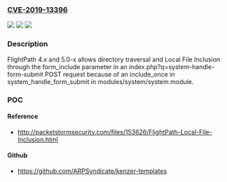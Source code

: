 ### [CVE-2019-13396](https://cve.mitre.org/cgi-bin/cvename.cgi?name=CVE-2019-13396)
![](https://img.shields.io/static/v1?label=Product&message=n%2Fa&color=blue)
![](https://img.shields.io/static/v1?label=Version&message=n%2Fa&color=blue)
![](https://img.shields.io/static/v1?label=Vulnerability&message=n%2Fa&color=brighgreen)

### Description

FlightPath 4.x and 5.0-x allows directory traversal and Local File Inclusion through the form_include parameter in an index.php?q=system-handle-form-submit POST request because of an include_once in system_handle_form_submit in modules/system/system.module.

### POC

#### Reference
- http://packetstormsecurity.com/files/153626/FlightPath-Local-File-Inclusion.html

#### Github
- https://github.com/ARPSyndicate/kenzer-templates

